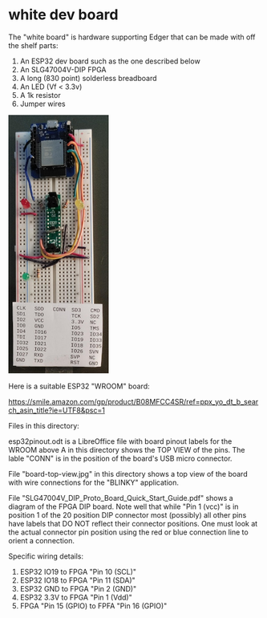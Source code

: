 # white dev board
The "white board" is hardware supporting Edger that can be made with off the shelf parts:
1. An ESP32 dev board such as the one described below
2. An SLG47004V-DIP FPGA 
3. A long (830 point) solderless breadboard
4. An LED (Vf < 3.3v)
5. A 1k resistor
6. Jumper wires

![](white-with-LEDs.jpg)

Here is a suitable ESP32 "WROOM" board:

https://smile.amazon.com/gp/product/B08MFCC4SR/ref=ppx_yo_dt_b_search_asin_title?ie=UTF8&psc=1

Files in this directory:

esp32pinout.odt is a LibreOffice file with board pinout labels for the WROOM above
A  in this directory shows the TOP VIEW of the pins. The lable "CONN" is in the position of the board's USB micro connector.

File "board-top-view.jpg" in this directory shows a top view of the board with wire connections for the "BLINKY" application.

File "SLG47004V_DIP_Proto_Board_Quick_Start_Guide.pdf" shows a diagram of the FPGA DIP board. Note well that while "Pin 1 (vcc)" is in position 1 of the 20 position DIP connector most (possibly) all other pins have labels that DO NOT reflect their connector positions. One must look at the actual connector pin position using the red or blue connection line to orient a connection.


Specific wiring details:
1. ESP32 IO19 to FPGA "Pin 10 (SCL)"
2. ESP32 IO18 to FPGA "Pin 11 (SDA)"
3. ESP32 GND to FPGA "Pin 2 (GND)"
4. ESP32 3.3V to FPGA "Pin 1 (Vdd)"
5. FPGA "Pin 15 (GPIO) to FPFA "Pin 16 (GPIO)"
